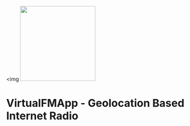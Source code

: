 <img <img src="https://raw.githubusercontent.com/sabaduy/VirtualFMApp/master/app/src/main/res/mipmap-hdpi/ic_launch_temp.png" width="200" height="200" />
# VirtualFMApp - Geolocation Based Internet Radio

